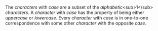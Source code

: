  

The *characters* with *case* are a subset of the *alphabetic*&#60;sub&#62;1&#60;/sub&#62; *characters*. A *character* with *case* has the property of being either *uppercase* or *lowercase*. Every *character* with *case* is in one-to-one correspondence with some other *character* with the opposite *case*. 



 

 

